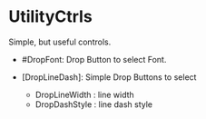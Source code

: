 # UtilityCtrls

Simple, but useful controls.

- #DropFont: Drop Button to select Font.

- [DropLineDash]: Simple Drop Buttons to select 
	- DropLineWidth : line width
	- DropDashStyle : line dash style 